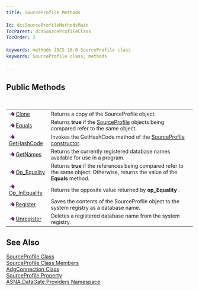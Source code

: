 ```yaml
---
title: SourceProfile Methods

Id: dcsSourceProfileMethodsMain
TocParent: dcsSourceProfileClass
TocOrder: 2

keywords: methods [DCS 16.0 SourceProfile class
keywords: SourceProfile class, methods

---
```


## Public Methods

<br />


|      |      |
| ---- | ---- |
| <img height="11" alt="public property" src="images/public-method.gif" width="15" border="0" x-maintain-ratio="TRUE" /> [Clone](source-profile-class-clone-method.html) | Returns a copy of the <span>SourceProfile</span> object. |
| <img height="11" alt="public property" src="images/public-method.gif" width="15" border="0" x-maintain-ratio="TRUE" /> [ Equals](source-profile-class-equals-method.html) | Returns **true** if the [SourceProfile](adg-connection-class-source-profile-property.html) objects being compared refer to the same object. |
| <img height="11" alt="public property" src="images/public-method.gif" width="15" border="0" x-maintain-ratio="TRUE" /> [ GetHashCode](source-profile-class-get-hash-code-method.html) | Invokes the <span>GetHashCode</span> method of the [SourceProfile constructor](source-profile-constructors-main.html). |
| <img height="11" alt="public property" src="images/public-method.gif" width="15" border="0" x-maintain-ratio="TRUE" /> [ GetNames](source-profile-class-get-names-method.html) | Returns the currently registered database names available for use in a program. |
| <img height="11" alt="public property" src="images/public-method.gif" width="15" border="0" x-maintain-ratio="TRUE" /> [ Op_Equality](source-profile-classop-equality-method.html) | Returns **true** if the references being compared refer to the same object. Otherwise, returns the value of the **Equals** method. |
| <img height="11" alt="public property" src="images/public-method.gif" width="15" border="0" x-maintain-ratio="TRUE" /> [Op_InEquality](source-profile-classop-inequality-method.html) | Returns the opposite value returned by **op_Equality** . |
| <img height="11" alt="public property" src="images/public-method.gif" width="15" border="0" x-maintain-ratio="TRUE" /> [ Register](source-profile-class-register-method.html) | Saves the contents of the SourceProfile object to the system registry as a database name. |
| <img height="11" alt="public property" src="images/public-method.gif" width="15" border="0" x-maintain-ratio="TRUE" /> [ Unregister](source-profile-class-unregister-method.html) | Deletes a registered database name from the system registry. |



## See Also


[SourceProfile Class](source-profile-class.html)
      <br />
[SourceProfile Class Members](source-profile-members.html)
      <br />
[AdgConnection Class](adg-connection-class.html)
      <br />
[SourceProfile Property](adg-connection-class-source-profile-property.html)
      <br />
[ASNA.DataGate.Providers Namespace](datagate-providers-namespace.html)

